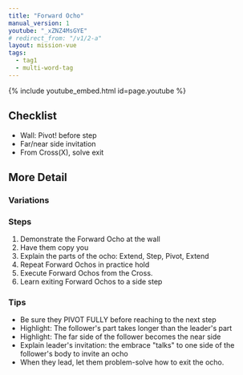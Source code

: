 ```yaml
---
title: "Forward Ocho"
manual_version: 1
youtube: "_xZNZ4MsGYE"
# redirect_from: "/v1/2-a"
layout: mission-vue
tags:
  - tag1
  - multi-word-tag
---
```


{% include youtube_embed.html id=page.youtube %}

## Checklist

* Wall: Pivot! before step
* Far/near side invitation
* From Cross(X), solve exit

## More Detail

### Variations

### Steps

1. Demonstrate the Forward Ocho at the wall
2. Have them copy you
3. Explain the parts of the ocho: Extend, Step, Pivot, Extend
4. Repeat Forward Ochos in practice hold
5. Execute Forward Ochos from the Cross.
6. Learn exiting Forward Ochos to a side step

### Tips

* Be sure they PIVOT FULLY before reaching to the next step
* Highlight: The follower's part takes longer than the leader's part
* Highlight: The far side of the follower becomes the near side
* Explain leader's invitation: the embrace "talks" to one side of the follower's body to invite an ocho
* When they lead, let them problem-solve how to exit the ocho.
